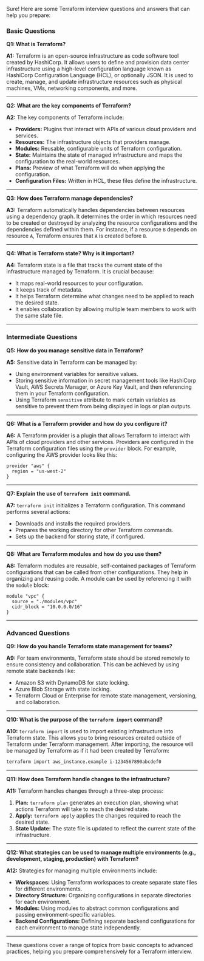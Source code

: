 Sure! Here are some Terraform interview questions and answers that can help you prepare:

### Basic Questions

**Q1: What is Terraform?**

**A1:**
Terraform is an open-source infrastructure as code software tool created by HashiCorp. It allows users to define and provision data center infrastructure using a high-level configuration language known as HashiCorp Configuration Language (HCL), or optionally JSON. It is used to create, manage, and update infrastructure resources such as physical machines, VMs, networking components, and more.

---

**Q2: What are the key components of Terraform?**

**A2:**
The key components of Terraform include:

- **Providers:** Plugins that interact with APIs of various cloud providers and services.
- **Resources:** The infrastructure objects that providers manage.
- **Modules:** Reusable, configurable units of Terraform configuration.
- **State:** Maintains the state of managed infrastructure and maps the configuration to the real-world resources.
- **Plans:** Preview of what Terraform will do when applying the configuration.
- **Configuration Files:** Written in HCL, these files define the infrastructure.

---

**Q3: How does Terraform manage dependencies?**

**A3:**
Terraform automatically handles dependencies between resources using a dependency graph. It determines the order in which resources need to be created or destroyed by analyzing the resource configurations and the dependencies defined within them. For instance, if a resource `B` depends on resource `A`, Terraform ensures that `A` is created before `B`.

---

**Q4: What is Terraform state? Why is it important?**

**A4:**
Terraform state is a file that tracks the current state of the infrastructure managed by Terraform. It is crucial because:

- It maps real-world resources to your configuration.
- It keeps track of metadata.
- It helps Terraform determine what changes need to be applied to reach the desired state.
- It enables collaboration by allowing multiple team members to work with the same state file.

---

### Intermediate Questions

**Q5: How do you manage sensitive data in Terraform?**

**A5:**
Sensitive data in Terraform can be managed by:

- Using environment variables for sensitive values.
- Storing sensitive information in secret management tools like HashiCorp Vault, AWS Secrets Manager, or Azure Key Vault, and then referencing them in your Terraform configuration.
- Using Terraform `sensitive` attribute to mark certain variables as sensitive to prevent them from being displayed in logs or plan outputs.

---

**Q6: What is a Terraform provider and how do you configure it?**

**A6:**
A Terraform provider is a plugin that allows Terraform to interact with APIs of cloud providers and other services. Providers are configured in the Terraform configuration files using the `provider` block. For example, configuring the AWS provider looks like this:

```hcl
provider "aws" {
  region = "us-west-2"
}
```

---

**Q7: Explain the use of `terraform init` command.**

**A7:**
`terraform init` initializes a Terraform configuration. This command performs several actions:

- Downloads and installs the required providers.
- Prepares the working directory for other Terraform commands.
- Sets up the backend for storing state, if configured.

---

**Q8: What are Terraform modules and how do you use them?**

**A8:**
Terraform modules are reusable, self-contained packages of Terraform configurations that can be called from other configurations. They help in organizing and reusing code. A module can be used by referencing it with the `module` block:

```hcl
module "vpc" {
  source = "./modules/vpc"
  cidr_block = "10.0.0.0/16"
}
```

---

### Advanced Questions

**Q9: How do you handle Terraform state management for teams?**

**A9:**
For team environments, Terraform state should be stored remotely to ensure consistency and collaboration. This can be achieved by using remote state backends like:

- Amazon S3 with DynamoDB for state locking.
- Azure Blob Storage with state locking.
- Terraform Cloud or Enterprise for remote state management, versioning, and collaboration.

---

**Q10: What is the purpose of the `terraform import` command?**

**A10:**
`terraform import` is used to import existing infrastructure into Terraform state. This allows you to bring resources created outside of Terraform under Terraform management. After importing, the resource will be managed by Terraform as if it had been created by Terraform:

```sh
terraform import aws_instance.example i-1234567890abcdef0
```

---

**Q11: How does Terraform handle changes to the infrastructure?**

**A11:**
Terraform handles changes through a three-step process:

1. **Plan:** `terraform plan` generates an execution plan, showing what actions Terraform will take to reach the desired state.
2. **Apply:** `terraform apply` applies the changes required to reach the desired state.
3. **State Update:** The state file is updated to reflect the current state of the infrastructure.

---

**Q12: What strategies can be used to manage multiple environments (e.g., development, staging, production) with Terraform?**

**A12:**
Strategies for managing multiple environments include:

- **Workspaces:** Using Terraform workspaces to create separate state files for different environments.
- **Directory Structure:** Organizing configurations in separate directories for each environment.
- **Modules:** Using modules to abstract common configurations and passing environment-specific variables.
- **Backend Configurations:** Defining separate backend configurations for each environment to manage state independently.

---

These questions cover a range of topics from basic concepts to advanced practices, helping you prepare comprehensively for a Terraform interview.
